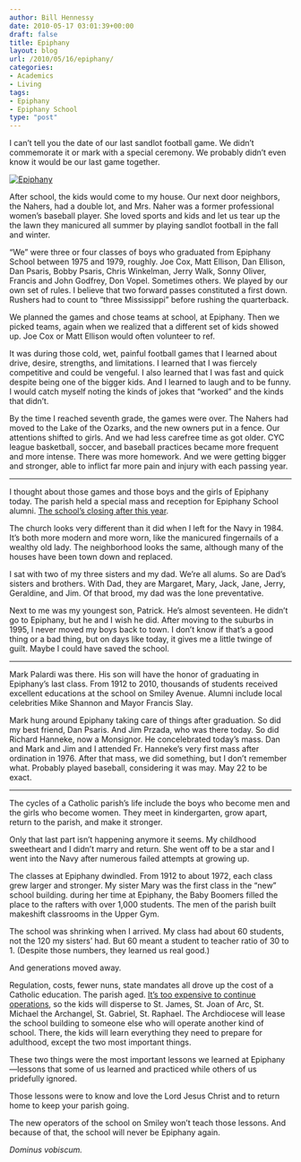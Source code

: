 ```yaml
---
author: Bill Hennessy
date: 2010-05-17 03:01:39+00:00
draft: false
title: Epiphany
layout: blog
url: /2010/05/16/epiphany/
categories:
- Academics
- Living
tags:
- Epiphany
- Epiphany School
type: "post"
---
```


I can’t tell you the date of our last sandlot football game. We didn’t commemorate it or mark with a special ceremony. We probably didn’t even know it would be our last game together. 

 

[![Epiphany](https://hennessysview.com/wp-content/uploads/2010/05/Epiphany_thumb.jpg)
](https://hennessysview.com/wp-content/uploads/2010/05/Epiphany.jpg)

 

After school, the kids would come to my house. Our next door neighbors, the Nahers, had a double lot, and Mrs. Naher was a former professional women’s baseball player. She loved sports and kids and let us tear up the the lawn they manicured all summer by playing sandlot football in the fall and winter.

 

“We” were three or four classes of boys who graduated from Epiphany School between 1975 and 1979, roughly. Joe Cox, Matt Ellison, Dan Ellison, Dan Psaris, Bobby Psaris, Chris Winkelman, Jerry Walk, Sonny Oliver, Francis and John Godfrey, Don Vopel. Sometimes others. We played by our own set of rules. I believe that two forward passes constituted a first down. Rushers had to count to “three Mississippi” before rushing the quarterback.

 

We planned the games and chose teams at school, at Epiphany. Then we picked teams, again when we realized that a different set of kids showed up. Joe Cox or Matt Ellison would often volunteer to ref.

 

It was during those cold, wet, painful football games that I learned about drive, desire, strengths, and limitations. I learned that I was fiercely competitive and could be vengeful. I also learned that I was fast and quick despite being one of the bigger kids. And I learned to laugh and to be funny. I would catch myself noting the kinds of jokes that “worked” and the kinds that didn’t. 

 

By the time I reached seventh grade, the games were over. The Nahers had moved to the Lake of the Ozarks, and the new owners put in a fence. Our attentions shifted to girls. And we had less carefree time as got older. CYC league basketball, soccer, and baseball practices became more frequent and more intense. There was more homework. And we were getting bigger and stronger, able to inflict far more pain and injury with each passing year.

 

***

 

I thought about those games and those boys and the girls of Epiphany today. The parish held a special mass and reception for Epiphany School alumni. [The school’s closing after this year](https://blog.davesramblings.com/post/2009/10/04/Epiphany-School-Closing.aspx). 

 

The church looks very different than it did when I left for the Navy in 1984. It’s both more modern and more worn, like the manicured fingernails of a wealthy old lady. The neighborhood looks the same, although many of the houses have been town down and replaced.

 

I sat with two of my three sisters and my dad. We’re all alums. So are Dad’s sisters and brothers. With Dad, they are Margaret, Mary, Jack, Jane, Jerry, Geraldine, and Jim. Of that brood, my dad was the lone preventative.

 

Next to me was my youngest son, Patrick. He’s almost seventeen. He didn’t go to Epiphany, but he and I wish he did. After moving to the suburbs in 1995, I never moved my boys back to town. I don’t know if that’s a good thing or a bad thing, but on days like today, it gives me a little twinge of guilt. Maybe I could have saved the school.

 

***

 

Mark Palardi was there. His son will have the honor of graduating in Epiphany’s last class. From 1912 to 2010, thousands of students received excellent educations at the school on Smiley Avenue. Alumni include local celebrities Mike Shannon and Mayor Francis Slay.

 

Mark hung around Epiphany taking care of things after graduation. So did my best friend, Dan Psaris. And Jim Przada, who was there today. So did Richard Hanneke, now a Monsignor. He concelebrated today’s mass. Dan and Mark and Jim and I attended Fr. Hanneke’s very first mass after ordination in 1976. After that mass, we did something, but I don’t remember what. Probably played baseball, considering it was may. May 22 to be exact.

 

***

 

The cycles of a Catholic parish’s life include the boys who become men and the girls who become women. They meet in kindergarten, grow apart, return to the parish, and make it stronger. 

 

Only that last part isn’t happening anymore it seems. My childhood sweetheart and I didn’t marry and return. She went off to be a star and I went into the Navy after numerous failed attempts at growing up. 

 

The classes at Epiphany dwindled. From 1912 to about 1972, each class grew larger and stronger. My sister Mary was the first class in the “new” school building. during her time at Epiphany, the Baby Boomers filled the place to the rafters with over 1,000 students. The men of the parish built makeshift classrooms in the Upper Gym.

 

The school was shrinking when I arrived. My class had about 60 students, not the 120 my sisters’ had. But 60 meant a student to teacher ratio of 30 to 1. (Despite those numbers, they learned us real good.)

 

And generations moved away. 

 

Regulation, costs, fewer nuns, state mandates all drove up the cost of a Catholic education. The parish aged. [It’s too expensive to continue operations](https://suburbanjournals.stltoday.com/articles/2010/04/28/south/news/0428sc-epiphany0.txt), so the kids will disperse to St. James, St. Joan of Arc, St. Michael the Archangel, St. Gabriel, St. Raphael. The Archdiocese will lease the school building to someone else who will operate another kind of school. There, the kids will learn everything they need to prepare for adulthood, except the two most important things.

 

These two things were the most important lessons we learned at Epiphany—lessons that some of us learned and practiced while others of us pridefully ignored. 

 

Those lessons were to know and love the Lord Jesus Christ and to return home to keep your parish going. 

 

The new operators of the school on Smiley won’t teach those lessons. And because of that, the school will never be Epiphany again. 

 

_Dominus vobiscum._
